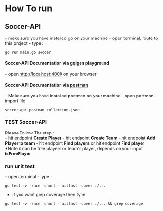 <h1>How To run</h1>

<h2>Soccer-API</h2>
- make sure you have installed go on your machine
-  open terminal, route to this project
- type : <br />

```
go run main.go soccer
```

<h4>Soccer-API Documentation via gqlgen playground</h4>
- open <a href="http://localhost:4000">http://localhost:4000</a> on your browser

<h4>Soccer-API Documentation via <a href="https://www.postman.com/downloads/">postman</a>  </h4>
- Make sure you have installed postman on your machine
- open postman
- import file  <br />

```
soccer-api.postman_collection.json
```

<h3>TEST Soccer-API</h3>
Please Follow The step : <br />
- hit endpoint <b>Create Player</b>
- hit endpoint <b>Create Team</b>
- hit endpoint <b>Add Player to team </b>
- hit endpoint <b>Find players</b> or hit endpoint <b>Find player</b>   <br />
    *Note it can be free players or team's player, depends on your input <b>isFreePlayer</b>

<h3>run unit test</h3>
- open terminal
- type : 

```
go test -v -race -short -failfast -cover ./...
```

- if you want grep coverage then type

```
go test -v -race -short -failfast -cover ./... && grep coverage
```
